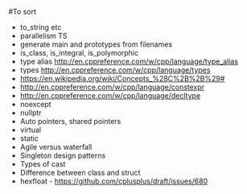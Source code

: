#To sort
- to_string etc
- parallelism TS
- generate main and prototypes from filenames
- is_class, is_integral, is_polymorphic
- type alias http://en.cppreference.com/w/cpp/language/type_alias
- types http://en.cppreference.com/w/cpp/language/types
- https://en.wikipedia.org/wiki/Concepts_%28C%2B%2B%29#
- http://en.cppreference.com/w/cpp/language/constexpr
- http://en.cppreference.com/w/cpp/language/decltype
- noexcept
- nullptr
- Auto pointers, shared pointers
- virtual
- static
- Agile versus waterfall
- Singleton design patterns 
- Types of cast 
- Difference between class and struct 
- hexfloat - https://github.com/cplusplus/draft/issues/680
